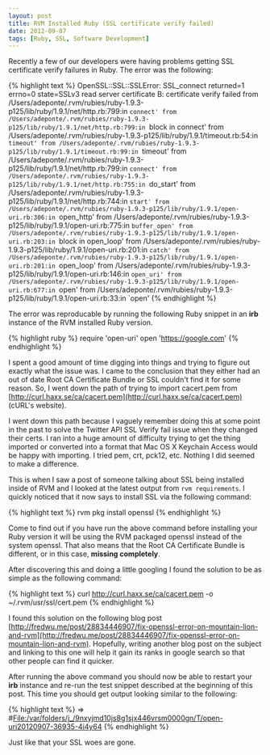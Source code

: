 ```yaml
---
layout: post
title: RVM Installed Ruby (SSL certificate verify failed)
date: 2012-09-07
tags: [Ruby, SSL, Software Development]
---
```

Recently a few of our developers were having problems getting SSL certificate verify
failures in Ruby. The error was the following:

{% highlight text %}
OpenSSL::SSL::SSLError: SSL_connect returned=1 errno=0 state=SSLv3 read server certificate B: certificate verify failed
  from /Users/adeponte/.rvm/rubies/ruby-1.9.3-p125/lib/ruby/1.9.1/net/http.rb:799:in `connect'
  from /Users/adeponte/.rvm/rubies/ruby-1.9.3-p125/lib/ruby/1.9.1/net/http.rb:799:in `block in connect'
  from /Users/adeponte/.rvm/rubies/ruby-1.9.3-p125/lib/ruby/1.9.1/timeout.rb:54:in `timeout'
  from /Users/adeponte/.rvm/rubies/ruby-1.9.3-p125/lib/ruby/1.9.1/timeout.rb:99:in `timeout'
  from /Users/adeponte/.rvm/rubies/ruby-1.9.3-p125/lib/ruby/1.9.1/net/http.rb:799:in `connect'
  from /Users/adeponte/.rvm/rubies/ruby-1.9.3-p125/lib/ruby/1.9.1/net/http.rb:755:in `do_start'
  from /Users/adeponte/.rvm/rubies/ruby-1.9.3-p125/lib/ruby/1.9.1/net/http.rb:744:in `start'
  from /Users/adeponte/.rvm/rubies/ruby-1.9.3-p125/lib/ruby/1.9.1/open-uri.rb:306:in `open_http'
  from /Users/adeponte/.rvm/rubies/ruby-1.9.3-p125/lib/ruby/1.9.1/open-uri.rb:775:in `buffer_open'
  from /Users/adeponte/.rvm/rubies/ruby-1.9.3-p125/lib/ruby/1.9.1/open-uri.rb:203:in `block in open_loop'
  from /Users/adeponte/.rvm/rubies/ruby-1.9.3-p125/lib/ruby/1.9.1/open-uri.rb:201:in `catch'
  from /Users/adeponte/.rvm/rubies/ruby-1.9.3-p125/lib/ruby/1.9.1/open-uri.rb:201:in `open_loop'
  from /Users/adeponte/.rvm/rubies/ruby-1.9.3-p125/lib/ruby/1.9.1/open-uri.rb:146:in `open_uri'
  from /Users/adeponte/.rvm/rubies/ruby-1.9.3-p125/lib/ruby/1.9.1/open-uri.rb:677:in `open'
  from /Users/adeponte/.rvm/rubies/ruby-1.9.3-p125/lib/ruby/1.9.1/open-uri.rb:33:in `open'
{% endhighlight %}

The error was reproducable by running the following Ruby snippet in an **irb**
instance of the RVM installed Ruby version.

{% highlight ruby %}
require 'open-uri'
open 'https://google.com'
{% endhighlight %}

I spent a good amount of time digging into things and trying to figure out
exactly what the issue was. I came to the conclusion that they either had an
out of date Root CA Certificate Bundle or SSL couldn't find it for some reason.
So, I went down the path of trying to import cacert.pem from
[http://curl.haxx.se/ca/cacert.pem](http://curl.haxx.se/ca/cacert.pem) (cURL's
website).

I went down this path because I vaguely remember doing this at some point in
the past to solve the Twitter API SSL Verify fail issue when they changed their
certs.  I ran into a huge amount of difficulty trying to get the thing imported
or converted into a format that Mac OS X Keychain Access would be happy with
importing. I tried pem, crt, pck12, etc. Nothing I did seemed to make a
difference.

This is when I saw a post of someone talking about SSL being installed inside
 of RVM and I looked at the latest output from ```rvm requirements```.  I
 quickly noticed that it now says to install SSL via the following command:

{% highlight text %}
rvm pkg install openssl
{% endhighlight %}

Come to find out if you have run the above command before installing your Ruby
version it will be using the RVM packaged openssl instead of the system
openssl. That also means that the Root CA Certificate Bundle is different, or
in this case, **missing completely**.

After discovering this and doing a little googling I found the solution to be
as simple as the following command:

{% highlight text %}
curl http://curl.haxx.se/ca/cacert.pem -o ~/.rvm/usr/ssl/cert.pem
{% endhighlight %}

I found this solution on the following blog post
[http://fredwu.me/post/28834446907/fix-openssl-error-on-mountain-lion-and-rvm](http://fredwu.me/post/28834446907/fix-openssl-error-on-mountain-lion-and-rvm).
Hopefully, writing another blog post on the subject and linking to this one
will help it gain its ranks in google search so that other people can find it
quicker.

After running the above command you should now be able to restart your **irb**
instance and re-run the test snippet described at the beginning of this post.
This time you should get output looking similar to the following:

{% highlight text %}
 => #<File:/var/folders/j_/9nxyjmd10js8g1sjx446vrsm0000gn/T/open-uri20120907-36935-4i4y64> 
{% endhighlight %}

Just like that your SSL woes are gone.
